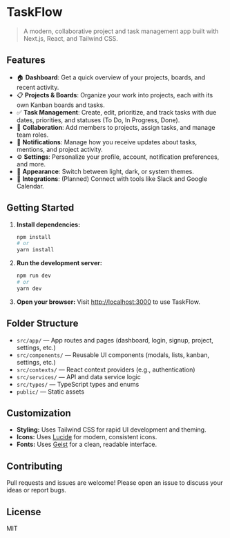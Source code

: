 
# TaskFlow

> A modern, collaborative project and task management app built with Next.js, React, and Tailwind CSS.

## Features

- 🏠 **Dashboard**: Get a quick overview of your projects, boards, and recent activity.
- 📋 **Projects & Boards**: Organize your work into projects, each with its own Kanban boards and tasks.
- ✅ **Task Management**: Create, edit, prioritize, and track tasks with due dates, priorities, and statuses (To Do, In Progress, Done).
- 👥 **Collaboration**: Add members to projects, assign tasks, and manage team roles.
- 🔔 **Notifications**: Manage how you receive updates about tasks, mentions, and project activity.
- ⚙️ **Settings**: Personalize your profile, account, notification preferences, and more.
- 🌙 **Appearance**: Switch between light, dark, or system themes.
- 🔌 **Integrations**: (Planned) Connect with tools like Slack and Google Calendar.

## Getting Started

1. **Install dependencies:**
   ```bash
   npm install
   # or
   yarn install
   ```

2. **Run the development server:**
   ```bash
   npm run dev
   # or
   yarn dev
   ```

3. **Open your browser:**
   Visit [http://localhost:3000](http://localhost:3000) to use TaskFlow.

## Folder Structure

- `src/app/` — App routes and pages (dashboard, login, signup, project, settings, etc.)
- `src/components/` — Reusable UI components (modals, lists, kanban, settings, etc.)
- `src/contexts/` — React context providers (e.g., authentication)
- `src/services/` — API and data service logic
- `src/types/` — TypeScript types and enums
- `public/` — Static assets

## Customization

- **Styling:** Uses Tailwind CSS for rapid UI development and theming.
- **Icons:** Uses [Lucide](https://lucide.dev/) for modern, consistent icons.
- **Fonts:** Uses [Geist](https://vercel.com/font) for a clean, readable interface.

## Contributing

Pull requests and issues are welcome! Please open an issue to discuss your ideas or report bugs.

## License

MIT
